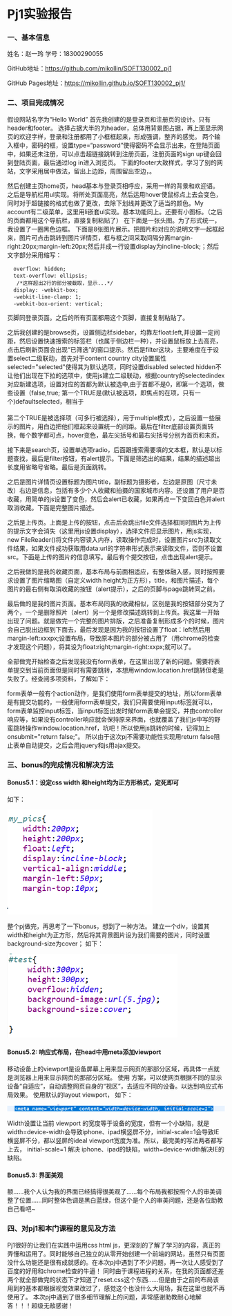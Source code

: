 # Pj1实验报告
### 一、基本信息
姓名：赵一玲
学号：18300290055

GitHub地址：https://github.com/mikollin/SOFT130002_pj1

GitHub Pages地址：https://mikollin.github.io/SOFT130002_pj1/

### 二、项目完成情况
假设网站名字为“Hello World”
首先我创建的是登录页和注册页的设计。只有header和footer。
选择占据大半的为header，总体用背景图占据，再上面显示网页的欢迎字样，登录和注册都用了小框框起来，形成强调，整齐的感觉。
两个输入框中，密码的框，设置type=“password”使得密码不会显示出来，在登陆页面中，如果还未注册，可以点击超链接跳转到注册页面，注册页面的sign up键会回到登陆页面，最后通过log in进入浏览页。
下面的footer大致样式，学习了别的网站，文字采用居中做法，留出上边距，周围留出空边，。

然后创建主页home页，head基本与登录页相呼应，采用一样的背景和欢迎语。
之后是导航栏用ul实现。将所处页面高亮，然后运用hover使鼠标点上去会变色，同时对于超链接的格式也做了更改，去除下划线并更改了适当的颜色。My account有二级菜单，这里用li嵌套ul实现。基本功能同上。还要有小图标。（之后的页面都用这个导航栏，直接复制粘贴了）
在下面是一张头图。为了形式统一，我设置了一圈黑色边框。
下面是8张图片展示。把图片和对应的说明文字一起框起来，图片可点击跳转到图片详情页，框与框之间采取间隔分离margin-right:20px;margin-left:20px;然后并成一行设置display为incline-block;；然后文字部分采用缩写：

```
  overflow: hidden;
  text-overflow: ellipsis;
   /*这样超出2行的部分被截取，显示...*/
  display: -webkit-box;
  -webkit-line-clamp: 1;
  -webkit-box-orient: vertical;
```

页脚同登录页面。之后的所有页面都用这个页脚，直接复制粘贴了。

之后我创建的是browse页，设置侧边栏sidebar，均靠左float:left,并设置一定间距，然后设置快速搜索的标签栏（也属于侧边栏一种），并设置鼠标放上去高亮，点击后刷新页面会出现“已筛选”的窗口提示。然后是filter这块，主要难度在于设置select二级联动，首先对于content country city设置属性selected="selected"使得其为默认选项，同时设置disabled selected hidden不让他们出现在下拉的选项中，使用js建立二级联动，根据country的selectedindex对应新建选项，设置对应的首都为默认被选中,由于首都不是0，即第一个选项，做些设置（false,true; 第一个TRUE是(默认被选项，即焦点的在项，只有一个)defaultselected，相当于<option selected></option>第二个TRUE是被选择项（可多行被选择），用于multiple模式），之后设置一些展示的图片，用白边把他们框起来设置统一的间距。最后在filter底部设置页面转换，每个数字都可点，hover变色，最左尖括号和最右尖括号分别为首页和末页。

接下来是search页，设置单选项radio，后面跟搜索需要填的文本框，默认是以标题查找，最后是filter按钮，有alert提示。下面是筛选出的结果，结果的描述超出长度用省略号省略。最后是页面跳转。

之后是图片详情页设置标题为图片title，副标题为摄影者，左边是原图（尺寸未改）右边是信息，包括有多少个人收藏和拍摄的国家城市内容。还设置了用户是否收藏，用简单的js设置了变色，然后会alert已收藏，如果再点一下变回白色并alert取消收藏。下面是完整图片描述。

之后是上传页。上面是上传的按钮，点击后会跳出file文件选择框同时图片为上传的提示文字会消失（这里用js设置display），选择文件后显示图片，用js实现， new FileReader()将文件内容读入内存，读取操作完成时，设置图片src为读取文件结果，如果文件成功获取用data:url的字符串形式表示来读取文件，否则不设置src。下面是上传的图片的信息填写。最后有个提交按钮，点击出现alert提示。

之后我做的是我的收藏页面，基本布局与前面相适应，有整体融入感，同时按照要求设置了图片缩略图（自定义width height为正方形），title，和图片描述，每个图片的最右侧有取消收藏的按钮（alert提示），之后的页脚与page跳转同之前。

最后做的是我的图片页面。基本布局同我的收藏相似，区别是我的按钮部分变为了两个，一个是删除照片（alert）另一个是修改描述跳转到上传页。我这里一开始出现了问题。就是做完一个完整的图片排版，之后准备复制形成多个的时候，图片会自己脱出边框到下面去，最后发现是因为我的按钮设置了float：left然后用margin-left:xxxpx;设置布局，导致原本图片的部分被占用了（用chrome的检查才发现这个问题），将其设为float:right;margin-right:xxpx;就可以了。

全部做完开始检查之后发现我没有form表单，在这里出现了新的问题。需要将表单提交到当前页面但是同时有需要跳转，本想用window.location.href跳转但老是失败了。经查阅多项资料，了解如下：

form表单一般有个action动作，是我们使用form表单提交的地址，所以form表单是有提交功能的，一般使用form表单提交，我们只需要使用input标签就可以，form表单监控input标签，当input标签出发时候form表单会提交，并由controller响应等，如果没有controller响应就会保持原来界面，也就覆盖了我们js中写的野蛮跳转操作window.location.href，坑吧！所以使用js跳转的时候，记得加上οnsubmit="return false;"。
所以由于这次pj不需要功能性实现用return false阻止表单自动提交，之后会用jquery和js用ajax提交。

### 三、bonus的完成情况和解决方法
#### Bonus5.1：设定css width 和height均为正方形格式，定死即可
如下：

![bonus5_1(1)](./img/bonus5_1.png)
 
整个pj做完，再思考了一下bonus，想到了一种方法。
建立一个div，设置其width和height为正方形，然后将其背景图片设为我们需要的图片，同时设置background-size为cover；
如下：

![bonus5_1(5)](./img/bonus5_1(5).png)

#### Bonus5.2: 响应式布局，在head中用meta添加viewport
移动设备上的viewport是设备屏幕上用来显示网页的那部分区域，再具体一点就是浏览器上用来显示网页的那部分区域。 使用 <meta viewport>方案，可以使网页根据不同的显示设备“自适应”，自动调整网页自身的“视区”，去适应不同的设备。以达到响应式布局效果。
使用默认的layout viewport，
如下：

![bonus5_2](./img/bonus5_2.png)

Width设置让当前 viewport 的宽度等于设备的宽度，但有一个小缺陷，就是width=device-width会导致iphone、ipad横竖屏不分，initial-scale=1会导致IE横竖屏不分，都以竖屏的ideal viewport宽度为准。所以，最完美的写法两者都写上去， initial-scale=1 解决 iphone、ipad的缺陷，width=device-width解决IE的缺陷。

#### Bonus5.3: 界面美观
额……我个人认为我的界面已经搞得很美观了……每个布局我都按照个人的审美调整了位置……同时整体色调是黑白蓝绿，但这个是个人的审美问题，还是各位助教自己看吧~

### 四、对pj1和本门课程的意见及方法
Pj1很好的让我们在实践中运用css html js，更深刻的了解了学习的内容，真正的弄懂和运用了。同时能够自己独立的从零开始创建一个前端的网站，虽然只有页面没什么功能还是很有成就感的。在本次pj中遇到了不少问题，再一次让人感受到了百度的好用和chrome检查的牛逼！
同时由于课程进程的关系，在我的页面都还差两个就全部做完的状态下才知道了reset.css这个东西……但是由于之前的布局该用到的基本都根据视觉效果改过了，感觉这个也没什么大用场，我在这里也就不再使用了。
本次pj中遇到了很多细节理解上的问题，非常感谢助教耐心地解答！！！超级无敌感谢！






